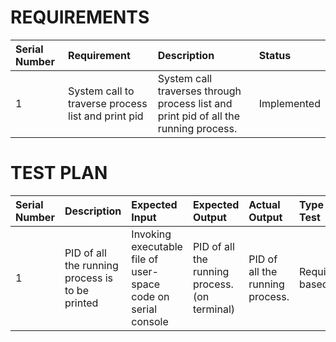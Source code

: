 # REQUIREMENTS
|**Serial Number**|**Requirement**|**Description**|**Status**|
| :- | :- | :- | :- |
|1|System call to traverse process list and print pid |System call traverses through process list and print pid of all the running process.|Implemented|

# TEST PLAN
|**Serial Number**|**Description**|**Expected Input**|**Expected Output**|**Actual Output**|**Type of Test**|
| :- | :- | :- | :- | :- | :- |
|1|PID of all the running process is to be printed|Invoking executable file of user-space code on serial console|PID of all the running process. (on terminal) |PID of all the running process.|Requirement based|


